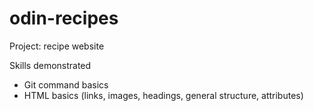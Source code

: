# odin-recipes

Project: recipe website

Skills demonstrated
- Git command basics
- HTML basics (links, images, headings, general structure, attributes)